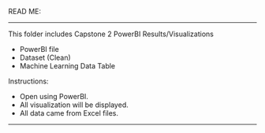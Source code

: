 READ ME: 

--------------------------------------------------------------
This folder includes Capstone 2 PowerBI Results/Visualizations

- PowerBI file
- Dataset (Clean)
- Machine Learning Data Table

Instructions: 
- Open using PowerBI.
- All visualization will be displayed.
- All data came from Excel files. 
--------------------------------------------------------------
